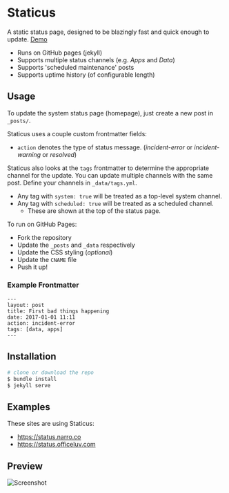# Staticus
A static status page, designed to be blazingly fast and quick enough to update. [Demo][0]

- Runs on GitHub pages (jekyll)
- Supports multiple status channels (e.g. _Apps_ and _Data_)
- Supports 'scheduled maintenance' posts
- Supports uptime history (of configurable length)

## Usage

To update the system status page (homepage), just create a new post in `_posts/`.

Staticus uses a couple custom frontmatter fields:
- `action` denotes the type of status message. (_incident-error_ or _incident-warning_ or _resolved_)

Staticus also looks at the `tags` frontmatter to determine the appropriate channel for the update. You can update multiple channels with the same post. Define your channels in `_data/tags.yml`.

- Any tag with `system: true` will be treated as a top-level system channel.
- Any tag with `scheduled: true` will be treated as a scheduled channel.
    - These are shown at the top of the status page.

To run on GitHub Pages:
- Fork the repository
- Update the `_posts` and `_data` respectively
- Update the CSS styling (_optional_)
- Update the `CNAME` file
- Push it up!

### Example Frontmatter

```
---
layout: post
title: First bad things happening
date: 2017-01-01 11:11
action: incident-error
tags: [data, apps]
---
```

## Installation

```sh
# clone or download the repo
$ bundle install
$ jekyll serve
```

## Examples

These sites are using Staticus:
- https://status.narro.co
- https://status.officeluv.com


## Preview

![Screenshot](https://github.com/NarroApp/staticus/blob/master/img/screenshot.png)

[0]: https://staticus.narro.co
